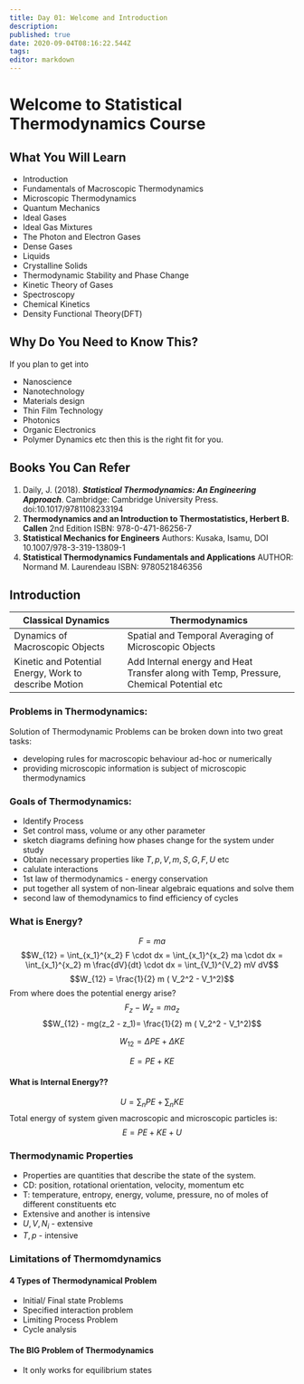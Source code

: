 ```yaml
---
title: Day 01: Welcome and Introduction
description: 
published: true
date: 2020-09-04T08:16:22.544Z
tags: 
editor: markdown
---
```


# Welcome to Statistical Thermodynamics Course
## What You Will Learn
- Introduction
- Fundamentals of Macroscopic Thermodynamics
- Microscopic Thermodynamics
- Quantum Mechanics
- Ideal Gases
- Ideal Gas Mixtures
- The Photon and Electron Gases
- Dense Gases
- Liquids
- Crystalline Solids
- Thermodynamic Stability and Phase Change
- Kinetic Theory of Gases
- Spectroscopy
- Chemical Kinetics
- Density Functional Theory(DFT)
## Why Do You Need to Know This?
If you plan to get into 
- Nanoscience
- Nanotechnology
- Materials design
- Thin Film Technology
- Photonics
- Organic Electronics
- Polymer Dynamics 
etc then this is the right fit for you.
## Books You Can Refer
1. Daily, J. (2018). _**Statistical Thermodynamics: An Engineering Approach**_. Cambridge: Cambridge University Press. doi:10.1017/9781108233194
2. **Thermodynamics and an Introduction to Thermostatistics, Herbert B. Callen** 2nd Edition ISBN: 978-0-471-86256-7
3. **Statistical Mechanics for Engineers** Authors: Kusaka, Isamu, DOI 10.1007/978-3-319-13809-1
4. **Statistical Thermodynamics Fundamentals and Applications** AUTHOR: Normand M. Laurendeau ISBN: 9780521846356

## Introduction
| Classical Dynamics                                    | Thermodynamics                                                                          |
|-------------------------------------------------------|-----------------------------------------------------------------------------------------|
| Dynamics of Macroscopic Objects                       | Spatial and Temporal Averaging of Microscopic Objects                                   |
| Kinetic and Potential Energy, Work to describe Motion | Add Internal energy and Heat Transfer along with Temp, Pressure, Chemical Potential etc |

### Problems in Thermodynamics:
Solution of Thermodynamic Problems can be broken down into two great tasks:
- developing rules for macroscopic behaviour ad-hoc or numerically
- providing microscopic information is subject of microscopic thermodynamics

### Goals of Thermodynamics:
- Identify Process
- Set control mass, volume or any other parameter
- sketch diagrams defining how phases change for the system under study
- Obtain necessary properties like $T, p, V, m, S, G, F, U$ etc
- calulate interactions
- 1st law of thermodynamics - energy conservation
- put together all system of non-linear algebraic equations and solve them
- second law of themodynamics to find efficiency of cycles

### What is Energy?
$$F = ma$$
$$W_{12} = \int_{x_1}^{x_2} F \cdot dx = \int_{x_1}^{x_2} ma \cdot dx = \int_{x_1}^{x_2} m \frac{dV}{dt} \cdot dx = \int_{V_1}^{V_2} mV dV$$
$$W_{12} = \frac{1}{2} m ( V_2^2 - V_1^2)$$
From where does the potential energy arise?
$$F_z -W_z = ma_z$$
$$W_{12} - mg(z_2 - z_1)= \frac{1}{2} m ( V_2^2 - V_1^2)$$

$$W_{12} = \Delta PE + \Delta KE $$

$$E = PE + KE$$
#### What is Internal Energy??
$$U = \sum_n PE + \sum_n KE$$
Total energy of system given macroscopic and microscopic particles is:
$$E = PE + KE + U$$
### Thermodynamic Properties
- Properties are quantities that describe the state of the system.
- CD: position, rotational orientation, velocity, momentum etc
- T: temperature, entropy, energy, volume, pressure, no of moles of different constituents etc 
- Extensive and another is intensive
- $U, V, N_i$ - extensive
- $T, p$ - intensive
### Limitations of Thermomdynamics
#### 4 Types of Thermodynamical Problem
- Initial/ Final state Problems
- Specified interaction problem
- Limiting Process Problem
- Cycle analysis

#### The BIG Problem of Thermodynamics
- It only works for equilibrium states
